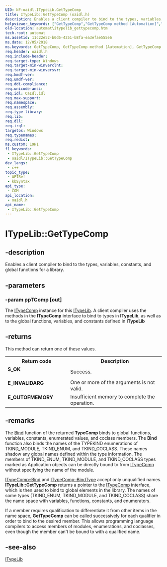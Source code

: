 ```yaml
---
UID: NF:oaidl.ITypeLib.GetTypeComp
title: ITypeLib::GetTypeComp (oaidl.h)
description: Enables a client compiler to bind to the types, variables, constants, and global functions for a library.
helpviewer_keywords: ["GetTypeComp","GetTypeComp method [Automation]","GetTypeComp method [Automation]","ITypeLib interface","ITypeLib interface [Automation]","GetTypeComp method","ITypeLib.GetTypeComp","ITypeLib::GetTypeComp","_oa96_ITypeLib_GetTypeComp","automat.itypelib_gettypecomp","oaidl/ITypeLib::GetTypeComp"]
old-location: automat\itypelib_gettypecomp.htm
tech.root: automat
ms.assetid: 11c22e52-b0d5-4251-b8fa-ea3efae555e6
ms.date: 12/05/2018
ms.keywords: GetTypeComp, GetTypeComp method [Automation], GetTypeComp method [Automation],ITypeLib interface, ITypeLib interface [Automation],GetTypeComp method, ITypeLib.GetTypeComp, ITypeLib::GetTypeComp, _oa96_ITypeLib_GetTypeComp, automat.itypelib_gettypecomp, oaidl/ITypeLib::GetTypeComp
req.header: oaidl.h
req.include-header: 
req.target-type: Windows
req.target-min-winverclnt: 
req.target-min-winversvr: 
req.kmdf-ver: 
req.umdf-ver: 
req.ddi-compliance: 
req.unicode-ansi: 
req.idl: OaIdl.idl
req.max-support: 
req.namespace: 
req.assembly: 
req.type-library: 
req.lib: 
req.dll: 
req.irql: 
targetos: Windows
req.typenames: 
req.redist: 
ms.custom: 19H1
f1_keywords:
 - ITypeLib::GetTypeComp
 - oaidl/ITypeLib::GetTypeComp
dev_langs:
 - c++
topic_type:
 - APIRef
 - kbSyntax
api_type:
 - COM
api_location:
 - oaidl.h
api_name:
 - ITypeLib::GetTypeComp
---
```


# ITypeLib::GetTypeComp


## -description

Enables a client compiler to bind to the types, variables, constants, and global functions for a library.

## -parameters

### -param ppTComp [out]

The <a href="/previous-versions/windows/desktop/api/oaidl/nn-oaidl-itypecomp">ITypeComp</a> instance for this <a href="/previous-versions/windows/desktop/api/oaidl/nn-oaidl-itypelib">ITypeLib</a>. A client compiler uses the methods in the <b>ITypeComp</b> interface to bind to types in <b>ITypeLib</b>, as well as to the global functions, variables, and constants defined in <b>ITypeLib</b>

## -returns

This method can return one of these values.

<table>
<tr>
<th>Return code</th>
<th>Description</th>
</tr>
<tr>
<td width="40%">
<dl>
<dt><b>S_OK
</b></dt>
</dl>
</td>
<td width="60%">
Success.

</td>
</tr>
<tr>
<td width="40%">
<dl>
<dt><b>E_INVALIDARG
</b></dt>
</dl>
</td>
<td width="60%">
One or more of the arguments is not valid.

</td>
</tr>
<tr>
<td width="40%">
<dl>
<dt><b>E_OUTOFMEMORY
</b></dt>
</dl>
</td>
<td width="60%">
Insufficient memory to complete the operation.

</td>
</tr>
</table>

## -remarks

The <a href="/windows/desktop/api/oaidl/nf-oaidl-itypecomp-bind">Bind</a> function of the returned <b>TypeComp</b> binds to global functions, variables, constants, enumerated values, and coclass members. The <b>Bind</b> function also binds the names of the TYPEKIND enumerations of TKIND_MODULE, TKIND_ENUM, and TKIND_COCLASS. These names shadow any global names defined within the type information. The members of TKIND_ENUM, TKIND_MODULE, and TKIND_COCLASS types marked as Application objects can be directly bound to from <a href="/previous-versions/windows/desktop/api/oaidl/nn-oaidl-itypecomp">ITypeComp</a> without specifying the name of the module.




<a href="/windows/desktop/api/oaidl/nf-oaidl-itypecomp-bind">ITypeComp::Bind</a> and <a href="/previous-versions/windows/desktop/api/oaidl/nf-oaidl-itypecomp-bindtype">ITypeComp::BindType</a> accept only unqualified names. <b>ITypeLib::GetTypeComp</b> returns a pointer to the <a href="/previous-versions/windows/desktop/api/oaidl/nn-oaidl-itypecomp">ITypeComp</a> interface, which is then used to bind to global elements in the library. The names of some types (TKIND_ENUM, TKIND_MODULE, and TKIND_COCLASS) share the name space with variables, functions, constants, and enumerators.

If a member requires qualification to differentiate it from other items in the name space, <b>GetTypeComp</b> can be called successively for each qualifier in order to bind to the desired member. This allows programming language compilers to access members of modules, enumerations, and coclasses, even though the member can't be bound to with a qualified name.

## -see-also

<a href="/previous-versions/windows/desktop/api/oaidl/nn-oaidl-itypelib">ITypeLib</a>


